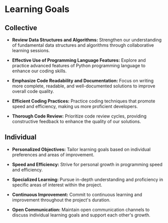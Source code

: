 # Learning Goals

## Collective

- **Review Data Structures and Algorithms:** Strengthen our understanding of fundamental data structures and algorithms through collaborative learning sessions.

- **Effective Use of Programming Language Features:** Explore and practice advanced features of Python programming language to enhance our coding skills.

- **Emphasize Code Readability and Documentation:** Focus on writing more complete, readable, and well-documented solutions to improve overall code quality.

- **Efficient Coding Practices:** Practice coding techniques that promote speed and efficiency, making us more proficient developers.

- **Thorough Code Review:** Prioritize code review cycles, providing constructive feedback to enhance the quality of our solutions.

## Individual

- **Personalized Objectives:** Tailor learning goals based on individual preferences and areas of improvement.

- **Speed and Efficiency:** Strive for personal growth in programming speed and efficiency.

- **Specialized Learning:** Pursue in-depth understanding and proficiency in specific areas of interest within the project.

- **Continuous Improvement:** Commit to continuous learning and improvement throughout the project's duration.

- **Open Communication:** Maintain open communication channels to discuss individual learning goals and support each other's growth.
